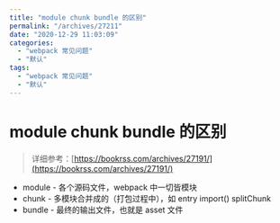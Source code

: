 ```yaml
---
title: "module chunk bundle 的区别"
permalink: "/archives/27211"
date: "2020-12-29 11:03:09"
categories: 
  - "webpack 常见问题"
  - "默认"
tags: 
  - "webpack 常见问题"
  - "默认"
---
```


# module chunk bundle 的区别

> 详细参考：[https://bookrss.com/archives/27191/](https://bookrss.com/archives/27191/)

- module - 各个源码文件，webpack 中一切皆模块
- chunk - 多模块合并成的（打包过程中），如 entry import() splitChunk
- bundle - 最终的输出文件，也就是 asset 文件
